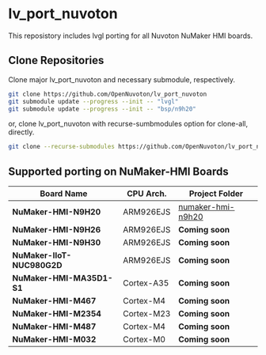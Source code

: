 # **lv_port_nuvoton**

This reposistory includes lvgl porting for all Nuvoton NuMaker HMI boards.

## Clone Repositories

Clone major lv_port_nuvoton and necessary submodule, respectively.

```bash
git clone https://github.com/OpenNuvoton/lv_port_nuvoton
git submodule update --progress --init -- "lvgl"
git submodule update --progress --init -- "bsp/n9h20"
```

or, clone lv_port_nuvoton with recurse-sumbmodules option for clone-all, directly.

```bash
git clone --recurse-submodules https://github.com/OpenNuvoton/lv_port_nuvoton
```

## Supported porting on NuMaker-HMI Boards

| **Board Name** | **CPU Arch.** | **Project Folder** |
| ------------------------- | ------------------------- | -------------------------- |
| **NuMaker-HMI-N9H20** | ARM926EJS | [numaker-hmi-n9h20](./board/numaker-hmi-n9h20) |
| **NuMaker-HMI-N9H26** | ARM926EJS | **Coming soon** |
| **NuMaker-HMI-N9H30** | ARM926EJS | **Coming soon** |
| **NuMaker-IIoT-NUC980G2D** | ARM926EJS | **Coming soon** |
| **NuMaker-HMI-MA35D1-S1** | Cortex-A35 | **Coming soon** |
| **NuMaker-HMI-M467** | Cortex-M4 | **Coming soon** |
| **NuMaker-HMI-M2354** | Cortex-M23 | **Coming soon** |
| **NuMaker-HMI-M487** | Cortex-M4 | **Coming soon** |
| **NuMaker-HMI-M032** | Cortex-M0 | **Coming soon** |

